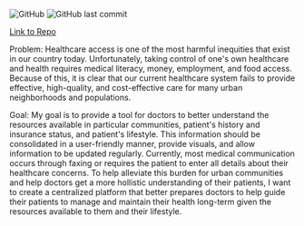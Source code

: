 ![GitHub](https://img.shields.io/github/license/mn2825/CommunityHealth) ![GitHub last commit](https://img.shields.io/github/last-commit/mn2825/CommunityHealth)

[Link to Repo](https://github.com/mn2825/CommunityHealth)

Problem: 
Healthcare access is one of the most harmful inequities that exist in our country today. Unfortunately, taking control of one's own healthcare and health requires medical literacy, money, employment, and food access. Because of this, it is clear that our current healthcare system fails to provide effective, high-quality, and cost-effective care for many urban neighborhoods and populations.

Goal: My goal is to provide a tool for doctors to better understand the resources available in particular communities, patient's history and insurance status, and patient's lifestyle. This information should be consolidated in a user-friendly manner, provide visuals, and allow information to be updated regularly. Currently, most medical communication occurs through faxing or requires the patient to enter all details about their healthcare concerns. To help alleviate this burden for urban communities and help doctors get a more hollistic understanding of their patients, I want to create a centralized platform that better prepares doctors to help guide their patients to manage and maintain their health long-term given the resources available to them and their lifestyle.
